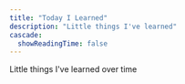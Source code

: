 ```yaml
---
title: "Today I Learned"
description: "Little things I've learned"
cascade:
  showReadingTime: false
---
```

Little things I've learned over time